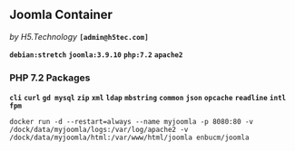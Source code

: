 ## Joomla Container
_by H5.Technology_ **`[admin@h5tec.com]`**  

**`debian:stretch`** **`joomla:3.9.10`** **`php:7.2`** **`apache2`**  

### PHP 7.2 Packages
**`cli`** **`curl`** **`gd mysql`** **`zip`** **`xml`** **`ldap`** **`mbstring`** **`common`** **`json`** **`opcache`** **`readline`** **`intl`** **`fpm`**

```
docker run -d --restart=always --name myjoomla -p 8080:80 -v /dock/data/myjoomla/logs:/var/log/apache2 -v /dock/data/myjoomla/html:/var/www/html/joomla enbucm/joomla
```
